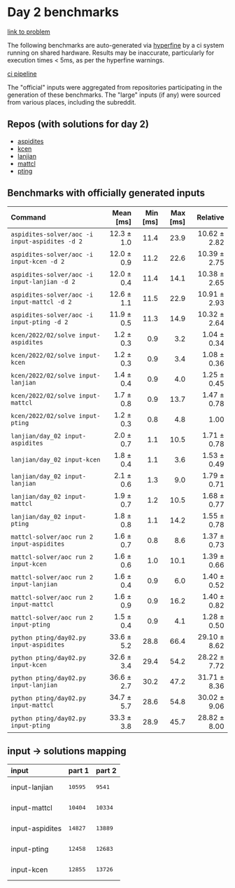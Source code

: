 # Day 2 benchmarks

[link to problem](http://adventofcode.com/2022/day/2)

The following benchmarks are auto-generated via [hyperfine](https://github.com/sharkdp/hyperfine) by a ci system running on shared hardware. Results may be inaccurate, particularly for execution times < 5ms, as per the hyperfine warnings.

[ci pipeline](http://ci.papercode.net:8080/teams/aoc2022/pipelines/aoc-compare-2022)

The "official" inputs were aggregated from repositories participating in the generation of these benchmarks. The "large" inputs (if any) were sourced from various places, including the subreddit.

## Repos (with solutions for day 2)


- [aspidites](https://github.com/aspidites/aoc2022)
- [kcen](https://github.com/kcen/AdventOfCode)
- [lanjian](https://github.com/LanJian/aoc-2022)
- [mattcl](https://github.com/mattcl/aoc2022)
- [pting](https://github.com/pting/aoc2022)

## Benchmarks with officially generated inputs
| Command | Mean [ms] | Min [ms] | Max [ms] | Relative |
|:---|---:|---:|---:|---:|
| `aspidites-solver/aoc -i input-aspidites -d 2` | 12.3 ± 1.0 | 11.4 | 23.9 | 10.62 ± 2.82 |
| `aspidites-solver/aoc -i input-kcen -d 2` | 12.0 ± 0.9 | 11.2 | 22.6 | 10.39 ± 2.75 |
| `aspidites-solver/aoc -i input-lanjian -d 2` | 12.0 ± 0.4 | 11.4 | 14.1 | 10.38 ± 2.65 |
| `aspidites-solver/aoc -i input-mattcl -d 2` | 12.6 ± 1.1 | 11.5 | 22.9 | 10.91 ± 2.93 |
| `aspidites-solver/aoc -i input-pting -d 2` | 11.9 ± 0.5 | 11.3 | 14.9 | 10.32 ± 2.64 |
| `kcen/2022/02/solve input-aspidites` | 1.2 ± 0.3 | 0.9 | 3.2 | 1.04 ± 0.34 |
| `kcen/2022/02/solve input-kcen` | 1.2 ± 0.3 | 0.9 | 3.4 | 1.08 ± 0.36 |
| `kcen/2022/02/solve input-lanjian` | 1.4 ± 0.4 | 0.9 | 4.0 | 1.25 ± 0.45 |
| `kcen/2022/02/solve input-mattcl` | 1.7 ± 0.8 | 0.9 | 13.7 | 1.47 ± 0.78 |
| `kcen/2022/02/solve input-pting` | 1.2 ± 0.3 | 0.8 | 4.8 | 1.00 |
| `lanjian/day_02 input-aspidites` | 2.0 ± 0.7 | 1.1 | 10.5 | 1.71 ± 0.78 |
| `lanjian/day_02 input-kcen` | 1.8 ± 0.4 | 1.1 | 3.6 | 1.53 ± 0.49 |
| `lanjian/day_02 input-lanjian` | 2.1 ± 0.6 | 1.3 | 9.0 | 1.79 ± 0.71 |
| `lanjian/day_02 input-mattcl` | 1.9 ± 0.7 | 1.2 | 10.5 | 1.68 ± 0.77 |
| `lanjian/day_02 input-pting` | 1.8 ± 0.8 | 1.1 | 14.2 | 1.55 ± 0.78 |
| `mattcl-solver/aoc run 2 input-aspidites` | 1.6 ± 0.7 | 0.8 | 8.6 | 1.37 ± 0.73 |
| `mattcl-solver/aoc run 2 input-kcen` | 1.6 ± 0.6 | 1.0 | 10.1 | 1.39 ± 0.66 |
| `mattcl-solver/aoc run 2 input-lanjian` | 1.6 ± 0.4 | 0.9 | 6.0 | 1.40 ± 0.52 |
| `mattcl-solver/aoc run 2 input-mattcl` | 1.6 ± 0.9 | 0.9 | 16.2 | 1.40 ± 0.82 |
| `mattcl-solver/aoc run 2 input-pting` | 1.5 ± 0.4 | 0.9 | 4.1 | 1.28 ± 0.50 |
| `python pting/day02.py input-aspidites` | 33.6 ± 5.2 | 28.8 | 66.4 | 29.10 ± 8.62 |
| `python pting/day02.py input-kcen` | 32.6 ± 3.4 | 29.4 | 54.2 | 28.22 ± 7.72 |
| `python pting/day02.py input-lanjian` | 36.6 ± 2.7 | 30.2 | 47.2 | 31.71 ± 8.36 |
| `python pting/day02.py input-mattcl` | 34.7 ± 5.7 | 28.6 | 54.8 | 30.02 ± 9.06 |
| `python pting/day02.py input-pting` | 33.3 ± 3.8 | 28.9 | 45.7 | 28.82 ± 8.00 |

## input -> solutions mapping
|input|part 1|part 2|
|:---|:---|:---|
|input-lanjian|<pre>10595</pre>|<pre>9541</pre>|
|input-mattcl|<pre>10404</pre>|<pre>10334</pre>|
|input-aspidites|<pre>14827</pre>|<pre>13889</pre>|
|input-pting|<pre>12458</pre>|<pre>12683</pre>|
|input-kcen|<pre>12855</pre>|<pre>13726</pre>|
